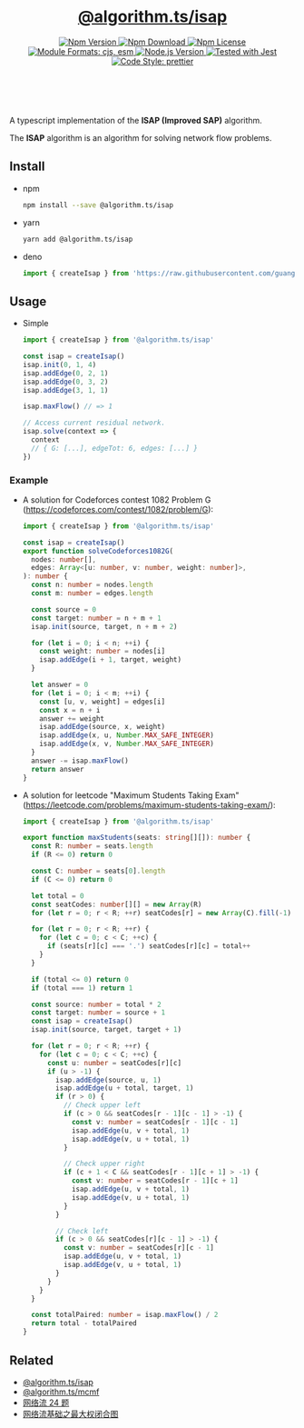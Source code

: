 <header>
  <h1 align="center">
    <a href="https://github.com/guanghechen/algorithm.ts/tree/release-2.x.x/packages/isap#readme">@algorithm.ts/isap</a>
  </h1>
  <div align="center">
    <a href="https://www.npmjs.com/package/@algorithm.ts/isap">
      <img
        alt="Npm Version"
        src="https://img.shields.io/npm/v/@algorithm.ts/isap.svg"
      />
    </a>
    <a href="https://www.npmjs.com/package/@algorithm.ts/isap">
      <img
        alt="Npm Download"
        src="https://img.shields.io/npm/dm/@algorithm.ts/isap.svg"
      />
    </a>
    <a href="https://www.npmjs.com/package/@algorithm.ts/isap">
      <img
        alt="Npm License"
        src="https://img.shields.io/npm/l/@algorithm.ts/isap.svg"
      />
    </a>
    <a href="#install">
      <img
        alt="Module Formats: cjs, esm"
        src="https://img.shields.io/badge/module_formats-cjs%2C%20esm-green.svg"
      />
    </a>
    <a href="https://github.com/nodejs/node">
      <img
        alt="Node.js Version"
        src="https://img.shields.io/node/v/@algorithm.ts/isap"
      />
    </a>
    <a href="https://github.com/facebook/jest">
      <img
        alt="Tested with Jest"
        src="https://img.shields.io/badge/tested_with-jest-9c465e.svg"
      />
    </a>
    <a href="https://github.com/prettier/prettier">
      <img
        alt="Code Style: prettier"
        src="https://img.shields.io/badge/code_style-prettier-ff69b4.svg?style=flat-square"
      />
    </a>
  </div>
</header>
<br/>


A typescript implementation of the **ISAP (Improved SAP)** algorithm.

The **ISAP** algorithm is an algorithm for solving network flow problems.


## Install

* npm

  ```bash
  npm install --save @algorithm.ts/isap
  ```

* yarn

  ```bash
  yarn add @algorithm.ts/isap
  ```

* deno

  ```typescript
  import { createIsap } from 'https://raw.githubusercontent.com/guanghechen/algorithm.ts/main/packages/isap/src/index.ts'
  ```

## Usage

* Simple

  ```typescript
  import { createIsap } from '@algorithm.ts/isap'

  const isap = createIsap()
  isap.init(0, 1, 4)
  isap.addEdge(0, 2, 1)
  isap.addEdge(0, 3, 2)
  isap.addEdge(3, 1, 1)

  isap.maxFlow() // => 1

  // Access current residual network.
  isap.solve(context => {
    context
    // { G: [...], edgeTot: 6, edges: [...] }
  })
  ```

### Example

* A solution for Codeforces contest 1082 Problem G (https://codeforces.com/contest/1082/problem/G):

  ```typescript
  import { createIsap } from '@algorithm.ts/isap'

  const isap = createIsap()
  export function solveCodeforces1082G(
    nodes: number[],
    edges: Array<[u: number, v: number, weight: number]>,
  ): number {
    const n: number = nodes.length
    const m: number = edges.length

    const source = 0
    const target: number = n + m + 1
    isap.init(source, target, n + m + 2)

    for (let i = 0; i < n; ++i) {
      const weight: number = nodes[i]
      isap.addEdge(i + 1, target, weight)
    }

    let answer = 0
    for (let i = 0; i < m; ++i) {
      const [u, v, weight] = edges[i]
      const x = n + i
      answer += weight
      isap.addEdge(source, x, weight)
      isap.addEdge(x, u, Number.MAX_SAFE_INTEGER)
      isap.addEdge(x, v, Number.MAX_SAFE_INTEGER)
    }
    answer -= isap.maxFlow()
    return answer
  }
  ```

* A solution for leetcode "Maximum Students Taking Exam" (https://leetcode.com/problems/maximum-students-taking-exam/):

  ```typescript
  import { createIsap } from '@algorithm.ts/isap'

  export function maxStudents(seats: string[][]): number {
    const R: number = seats.length
    if (R <= 0) return 0

    const C: number = seats[0].length
    if (C <= 0) return 0

    let total = 0
    const seatCodes: number[][] = new Array(R)
    for (let r = 0; r < R; ++r) seatCodes[r] = new Array(C).fill(-1)

    for (let r = 0; r < R; ++r) {
      for (let c = 0; c < C; ++c) {
        if (seats[r][c] === '.') seatCodes[r][c] = total++
      }
    }

    if (total <= 0) return 0
    if (total === 1) return 1

    const source: number = total * 2
    const target: number = source + 1
    const isap = createIsap()
    isap.init(source, target, target + 1)

    for (let r = 0; r < R; ++r) {
      for (let c = 0; c < C; ++c) {
        const u: number = seatCodes[r][c]
        if (u > -1) {
          isap.addEdge(source, u, 1)
          isap.addEdge(u + total, target, 1)
          if (r > 0) {
            // Check upper left
            if (c > 0 && seatCodes[r - 1][c - 1] > -1) {
              const v: number = seatCodes[r - 1][c - 1]
              isap.addEdge(u, v + total, 1)
              isap.addEdge(v, u + total, 1)
            }

            // Check upper right
            if (c + 1 < C && seatCodes[r - 1][c + 1] > -1) {
              const v: number = seatCodes[r - 1][c + 1]
              isap.addEdge(u, v + total, 1)
              isap.addEdge(v, u + total, 1)
            }
          }

          // Check left
          if (c > 0 && seatCodes[r][c - 1] > -1) {
            const v: number = seatCodes[r][c - 1]
            isap.addEdge(u, v + total, 1)
            isap.addEdge(v, u + total, 1)
          }
        }
      }
    }

    const totalPaired: number = isap.maxFlow() / 2
    return total - totalPaired
  }
  ```


## Related

* [@algorithm.ts/isap](https://github.com/guanghechen/algorithm.ts/tree/release-2.x.x/packages/isap)
* [@algorithm.ts/mcmf](https://github.com/guanghechen/algorithm.ts/tree/release-2.x.x/packages/mcmf)
* [网络流 24 题](https://me.guanghechen.com/post/algorithm/graph/network-flow/24-problems/)
* [网络流基础之最大权闭合图](https://me.guanghechen.com/post/algorithm/graph/network-flow/%E6%9C%80%E5%A4%A7%E6%9D%83%E9%97%AD%E5%90%88%E5%9B%BE/)


[homepage]: https://github.com/guanghechen/algorithm.ts/tree/release-2.x.x/packages/isap#readme
